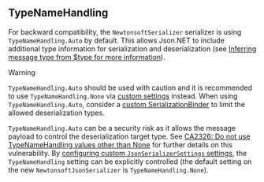 ## TypeNameHandling

For backward compatibility, the `NewtonsoftSerializer` serializer is using `TypeNameHandling.Auto` by default. This allows Json.NET to include additional type information for serialization and deserialization (see [Inferring message type from $type for more information](#inferring-message-type-from-type)).

> [!WARNING]
> `TypeNameHandling.Auto` should be used with caution and it is recommended to use `TypeNameHandling.None` via [custom settings](#usage-custom-settings) instead. When using `TypeNameHandling.Auto`, consider a [custom SerializationBinder](https://www.newtonsoft.com/json/help/html/SerializeSerializationBinder.htm) to limit the allowed deserialization types.

`TypeNameHandling.Auto` can be a security risk as it allows the message payload to control the deserialization target type. See [CA2326: Do not use TypeNameHandling values other than None](https://docs.microsoft.com/en-us/dotnet/fundamentals/code-analysis/quality-rules/ca2326) for further details on this vulnerability. By [configuring custom `JsonSerializerSettings` settings](#usage-custom-settings), the `TypeNameHandling` setting can be explicitly controlled (the default setting on the new `NewtonsoftJsonSerializer` is `TypeNameHandling.None`).
